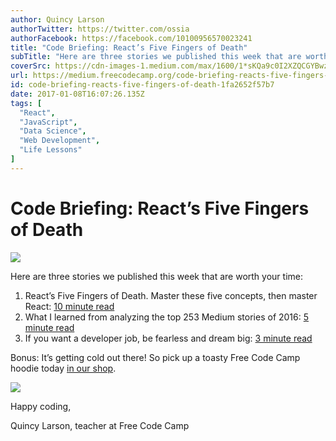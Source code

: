 ```yaml
---
author: Quincy Larson
authorTwitter: https://twitter.com/ossia
authorFacebook: https://facebook.com/10100956570023241
title: "Code Briefing: React’s Five Fingers of Death"
subTitle: "Here are three stories we published this week that are worth your time:..."
coverSrc: https://cdn-images-1.medium.com/max/1600/1*sKQa9c0I2XZQCGYBwzxc6w.jpeg
url: https://medium.freecodecamp.org/code-briefing-reacts-five-fingers-of-death-1fa2652f57b7
id: code-briefing-reacts-five-fingers-of-death-1fa2652f57b7
date: 2017-01-08T16:07:26.135Z
tags: [
  "React",
  "JavaScript",
  "Data Science",
  "Web Development",
  "Life Lessons"
]
---
```

# Code Briefing: React’s Five Fingers of Death



![](https://cdn-images-1.medium.com/max/1600/1*sKQa9c0I2XZQCGYBwzxc6w.jpeg)



Here are three stories we published this week that are worth your time:

1.  React’s Five Fingers of Death. Master these five concepts, then master React: [10 minute read](http://bit.ly/2iruitE)
2.  What I learned from analyzing the top 253 Medium stories of 2016: [5 minute read](http://bit.ly/2iRYv69)
3.  If you want a developer job, be fearless and dream big: [3 minute read](http://bit.ly/2iWzWaE)

Bonus: It’s getting cold out there! So pick up a toasty Free Code Camp hoodie today [in our shop](http://bit.ly/2b099sb).



![](https://cdn-images-1.medium.com/max/1600/1*_OaXVXQfS4bluNDp00Ws8Q.jpeg)



Happy coding,

Quincy Larson, teacher at Free Code Camp








